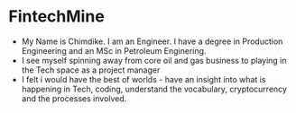 # FintechMine
- My Name is Chimdike. I am an Engineer. I have a degree in Production Engineering and an MSc in Petroleum Enginering.
- I see myself spinning away from core oil and gas business to playing in the Tech space as a project manager
- I felt i would have the best of worlds - have an insight into what is happening in Tech, coding, understand the vocabulary, cryptocurrency and the processes involved.